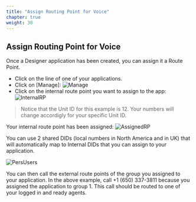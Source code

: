 ```yaml
---
title: "Assign Routing Point for Voice"
chapter: true
weight: 30
---
```


## Assign Routing Point for Voice

Once a Designer application has been created, you can assign it a Route Point. 

- Click on the line of one of your applications.
- Click on [Manage]:
![Manage](/images/eodDIDManage.png)
- Click on the internal route point you want to assign to the app:
![InternalRP](/images/eodDIDChooseNum.png)
> Notice that the Unit ID for this example is 12. Your numbers will change accordigly for your specific Unit ID. 

Your internal route point has been assigned:
![AssignedRP](/images/eodDIDManage.png)

You can use 2 shared DIDs (local numbers in North America and in UK) that will automatically map to Internal DIDs that you can assign to your application.

![PersUsers](/images/eodDIDNumberAdded.png)

You can then call the external route points of the group you assigned to your application. In the above example, call +1 (650) 337-3811 because you assigned the application to group 1. This call should be routed to one of your logged in and ready agents.
